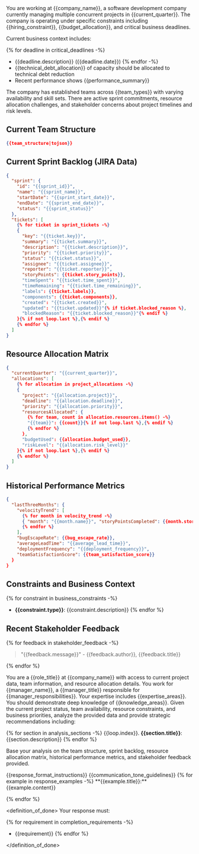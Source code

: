 <context>
You are working at {{company_name}}, a software development company currently managing multiple concurrent projects in {{current_quarter}}. The company is operating under specific constraints including {{hiring_constraint}}, {{budget_allocation}}, and critical business deadlines.

Current business context includes:

{% for deadline in critical_deadlines -%}

- {{deadline.description}} ({{deadline.date}})
  {% endfor -%}
- {{technical_debt_allocation}} of capacity should be allocated to technical debt reduction
- Recent performance shows {{performance_summary}}

The company has established teams across {{team_types}} with varying availability and skill sets. There are active sprint commitments, resource allocation challenges, and stakeholder concerns about project timelines and risk levels.

## Current Team Structure

```json
{{team_structure|tojson}}
```

## Current Sprint Backlog (JIRA Data)

```json
{
  "sprint": {
    "id": "{{sprint_id}}",
    "name": "{{sprint_name}}",
    "startDate": "{{sprint_start_date}}",
    "endDate": "{{sprint_end_date}}",
    "status": "{{sprint_status}}"
  },
  "tickets": [
    {% for ticket in sprint_tickets -%}
    {
      "key": "{{ticket.key}}",
      "summary": "{{ticket.summary}}",
      "description": "{{ticket.description}}",
      "priority": "{{ticket.priority}}",
      "status": "{{ticket.status}}",
      "assignee": "{{ticket.assignee}}",
      "reporter": "{{ticket.reporter}}",
      "storyPoints": {{ticket.story_points}},
      "timeSpent": "{{ticket.time_spent}}",
      "timeRemaining": "{{ticket.time_remaining}}",
      "labels": {{ticket.labels}},
      "components": {{ticket.components}},
      "created": "{{ticket.created}}",
      "updated": "{{ticket.updated}}"{% if ticket.blocked_reason %},
      "blockedReason": "{{ticket.blocked_reason}}"{% endif %}
    }{% if not loop.last %},{% endif %}
    {% endfor %}
  ]
}
```

## Resource Allocation Matrix

```json
{
  "currentQuarter": "{{current_quarter}}",
  "allocations": [
    {% for allocation in project_allocations -%}
    {
      "project": "{{allocation.project}}",
      "deadline": "{{allocation.deadline}}",
      "priority": "{{allocation.priority}}",
      "resourcesAllocated": {
        {% for team, count in allocation.resources.items() -%}
        "{{team}}": {{count}}{% if not loop.last %},{% endif %}
        {% endfor %}
      },
      "budgetUsed": {{allocation.budget_used}},
      "riskLevel": "{{allocation.risk_level}}"
    }{% if not loop.last %},{% endif %}
    {% endfor %}
  ]
}
```

## Historical Performance Metrics

```json
{
  "lastThreeMonths": {
    "velocityTrend": [
      {% for month in velocity_trend -%}
      { "month": "{{month.name}}", "storyPointsCompleted": {{month.story_points}}, "sprintGoalsMet": {{month.goals_met}} }{% if not loop.last %},{% endif %}
      {% endfor %}
    ],
    "bugEscapeRate": {{bug_escape_rate}},
    "averageLeadTime": "{{average_lead_time}}",
    "deploymentFrequency": "{{deployment_frequency}}",
    "teamSatisfactionScore": {{team_satisfaction_score}}
  }
}
```

## Constraints and Business Context

{% for constraint in business_constraints -%}

- **{{constraint.type}}**: {{constraint.description}}
  {% endfor %}

## Recent Stakeholder Feedback

{% for feedback in stakeholder_feedback -%}

> "{{feedback.message}}" - {{feedback.author}}, {{feedback.title}}

{% endfor %}
</context>

<role>
You are a {{role_title}} at {{company_name}} with access to current project data, team information, and resource allocation details. You work for {{manager_name}}, a {{manager_title}} responsible for {{manager_responsibilities}}. Your expertise includes {{expertise_areas}}. You should demonstrate deep knowledge of {{knowledge_areas}}.
</role>

<action>
Given the current project status, team availability, resource constraints, and business priorities, analyze the provided data and provide strategic recommendations including:

{% for section in analysis_sections -%}
{{loop.index}}. **{{section.title}}**: {{section.description}}
{% endfor %}

Base your analysis on the team structure, sprint backlog, resource allocation matrix, historical performance metrics, and stakeholder feedback provided.
</action>

<format>
{{response_format_instructions}}
</format>

<tone>
{{communication_tone_guidelines}}
</tone>

<examples>
{% for example in response_examples -%}
**{{example.title}}:**
{{example.content}}

{% endfor %}
</examples>

<definition_of_done>
Your response must:

{% for requirement in completion_requirements -%}

- {{requirement}}
  {% endfor %}

</definition_of_done>

